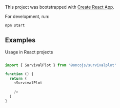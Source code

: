 This project was bootstrapped with [Create React App](https://github.com/facebookincubator/create-react-app).


For development, run:

```
npm start
```

## Examples

Usage in React projects

```js

import { SurvivalPlot } from '@oncojs/survivalplot'

function () {
  return (
    <SurvivalPlot
      
    />
  )
}

```
